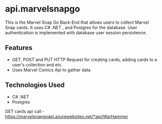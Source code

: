 # api.marvelsnapgo

This is the Marvel Snap Go Back-End that allows users to collect Marvel Snap cards. It uses C# .NET , and Postgres for the database. User authentication is implemented with database user session persistence.

## Features

- GET, POST and PUT HTTP Request for creating cards, adding cards to a user's collection and etc.
- Uses Marvel Comics Api to gather data

## Technologies Used

- C# .NET
- Postgres

GET cards api call - https://marvelsnapgoapi.azurewebsites.net/*api/WarHammer

